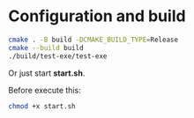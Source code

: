 # Configuration and build
```bash
cmake . -B build -DCMAKE_BUILD_TYPE=Release
cmake --build build
./build/test-exe/test-exe
```
Or just start **start.sh**.

Before execute this:
```bash
chmod +x start.sh
```